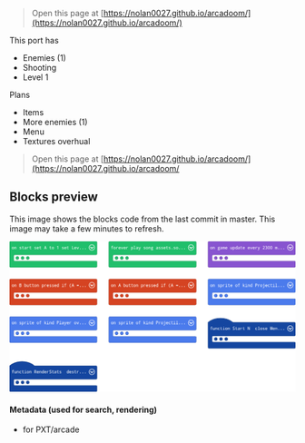 > Open this page at [https://nolan0027.github.io/arcadoom/](https://nolan0027.github.io/arcadoom/)

This port has
- Enemies (1)
- Shooting
- Level 1

Plans
- Items
- More enemies (1)
- Menu
- Textures overhual

> Open this page at [https://nolan0027.github.io/arcadoom/](https://nolan0027.github.io/arcadoom/
## Blocks preview

This image shows the blocks code from the last commit in master. 
This image may take a few minutes to refresh.

![A rendered view of the blocks](https://github.com/nolan0027/arcadoom/raw/master/.github/makecode/blocks.png)

#### Metadata (used for search, rendering)

* for PXT/arcade
<script src="https://makecode.com/gh-pages-embed.js"></script><script>makeCodeRender("{{ site.makecode.home_url }}", "{{ site.github.owner_name }}/{{ site.github.repository_name }}");</script>